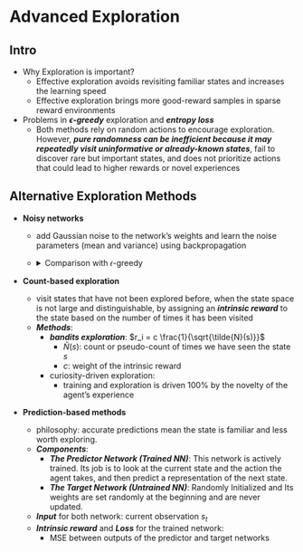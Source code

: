 # Advanced Exploration

## Intro

- Why Exploration is important?
  - Effective exploration avoids revisiting familiar states and increases the learning speed
  - Effective exploration brings more good-reward samples in sparse reward environments
- Problems in _**$\epsilon$-greedy**_ exploration and _**entropy loss**_
  - Both methods rely on random actions to encourage exploration. However, _**pure randomness can be inefficient because it may repeatedly visit uninformative or already-known states**_, fail to discover rare but important states, and does not prioritize actions that could lead to higher rewards or novel experiences

## Alternative Exploration Methods

- **Noisy networks**
  - add Gaussian noise to the network’s weights and learn the noise parameters (mean and variance) using backpropagation
  - <details><summary>Comparison with 𝜖-greedy</summary>

      - In 𝜖-greedy, randomness is added to the actions
      - In noisy networks, randomness is injected into part of the network itself
      - <img style="width: 75%;max-width: 400px;" src="books/Reinforcement Learning Hands-On/noisy net.png" alt="Comparison with 𝜖-greedy" />

    </details>

- **Count-based exploration**
  - visit states that have not been explored before, when the state space is not large and distinguishable, by assigning an _**intrinsic reward**_ to the state based on the number of times it has been visited
  - _**Methods**_:
    - _**bandits exploration**_: $r_i = c \frac{1}{\sqrt{\tilde{N}(s)}}$
      - $\tilde{N}(s)$: count or pseudo-count of times we have seen the state $s$
      - $c$: weight of the intrinsic reward
    - curiosity-driven exploration:
      - training and exploration is driven $100\%$ by the novelty of the agent’s experience

- **Prediction-based methods**
  - philosophy: accurate predictions mean the state is familiar and less worth exploring.
  - _**Components**_:
    - _**The Predictor Network (Trained NN)**_: This network is actively trained. Its job is to look at the current state and the action the agent takes, and then predict a representation of the next state.
    - _**The Target Network (Untrained NN)**_: Randomly Initialized and Its weights are set randomly at the beginning and are never updated.
  - _**Input**_ for both network: current observation $s_t$
  - _**Intrinsic reward**_ and _**Loss**_ for the trained network:
    - MSE between outputs of the predictor and target networks
